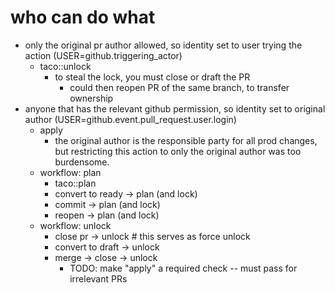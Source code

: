 # who can do what

- only the original pr author allowed, so identity set to user trying the action
  (USER=github.triggering_actor)
  - taco::unlock
    - to steal the lock, you must close or draft the PR
      - could then reopen PR of the same branch, to transfer ownership
- anyone that has the relevant github permission, so identity set to original
  author (USER=github.event.pull_request.user.login)
  - apply
    - the original author is the responsible party for all prod changes, but
      restricting this action to only the original author was too burdensome.
  - workflow: plan
    - taco::plan
    - convert to ready -> plan (and lock)
    - commit -> plan (and lock)
    - reopen -> plan (and lock)
  - workflow: unlock
    - close pr -> unlock # this serves as force unlock
    - convert to draft -> unlock
    - merge -> close -> unlock
      - TODO: make "apply" a required check -- must pass for irrelevant PRs

